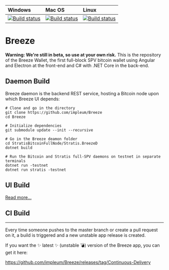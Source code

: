 | Windows | Mac OS | Linux
| :---- | :------ | :---- |
| [![Build status](https://dev.azure.com/StratisProject/Breeze/_apis/build/status/Hosted%20Windows%20Container?branchName=master)](https://dev.azure.com/StratisProject/Breeze/_build/latest?definitionId=10) | [![Build status](https://dev.azure.com/StratisProject/Breeze/_apis/build/status/Hosted%20macOS?branchName=master)](https://dev.azure.com/StratisProject/Breeze/_build/latest?definitionId=12) | [![Build status](https://dev.azure.com/StratisProject/Breeze/_apis/build/status/Hosted%20Ubuntu%201604?branchName=master)](https://dev.azure.com/StratisProject/Breeze/_build/latest?definitionId=11)

# Breeze

__Warning: We're still in beta, so use at your own risk.__
This is the repository of the Breeze Wallet, the first full-block SPV bitcoin wallet using Angular and Electron at the front-end and C# with .NET Core in the back-end.

## Daemon Build

Breeze daemon is the backend REST service, hosting a Bitcoin node upon which Breeze UI depends:

```
# Clone and go in the directory
git clone https://github.com/impleum/Breeze
cd Breeze

# Initialize dependencies
git submodule update --init --recursive

# Go in the Breeze deamon folder
cd StratisBitcoinFullNode/Stratis.BreezeD
dotnet build

# Run the Bitcoin and Stratis full-SPV daemons on testnet in separate terminals
dotnet run -testnet
dotnet run stratis -testnet
```

## UI Build

[Read more...](https://github.com/impleum/Breeze/blob/master/Breeze.UI/README.md)

## CI Build
-----------

Every time someone pushes to the master branch or create a pull request on it, a build is triggered and a new unstable app release is created.

If you want the :sparkles: latest :sparkles: (unstable :bomb:) version of the Breeze app, you can get it here: 

https://github.com/impleum/Breeze/releases/tag/Continuous-Delivery

